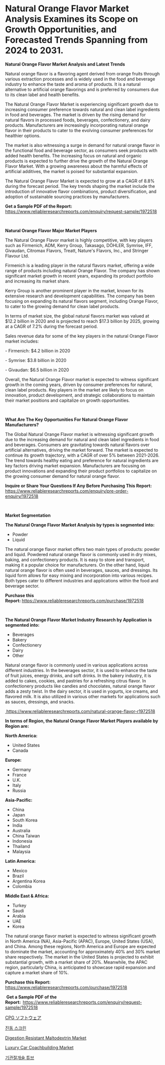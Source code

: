 <p><h1>Natural Orange Flavor Market Analysis Examines its Scope on Growth Opportunities, and Forecasted Trends Spanning from 2024 to 2031.</h1></p><p><strong>Natural Orange Flavor Market Analysis and Latest Trends</strong></p>
<p><p>Natural orange flavor is a flavoring agent derived from orange fruits through various extraction processes and is widely used in the food and beverage industry to enhance the taste and aroma of products. It is a natural alternative to artificial orange flavorings and is preferred by consumers due to its clean label and health benefits.</p><p>The Natural Orange Flavor Market is experiencing significant growth due to increasing consumer preference towards natural and clean label ingredients in food and beverages. The market is driven by the rising demand for natural flavors in processed foods, beverages, confectionery, and dairy products. Manufacturers are increasingly incorporating natural orange flavor in their products to cater to the evolving consumer preferences for healthier options.</p><p>The market is also witnessing a surge in demand for natural orange flavor in the functional food and beverage sector, as consumers seek products with added health benefits. The increasing focus on natural and organic products is expected to further drive the growth of the Natural Orange Flavor Market. With a growing awareness about the harmful effects of artificial additives, the market is poised for substantial expansion.</p><p>The Natural Orange Flavor Market is expected to grow at a CAGR of 8.8% during the forecast period. The key trends shaping the market include the introduction of innovative flavor combinations, product diversification, and adoption of sustainable sourcing practices by manufacturers.</p></p>
<p><strong>Get a Sample PDF of the Report:&nbsp;</strong> <a href="https://www.reliableresearchreports.com/enquiry/request-sample/1972518">https://www.reliableresearchreports.com/enquiry/request-sample/1972518</a></p>
<p>&nbsp;</p>
<p><strong>Natural Orange Flavor Major Market Players</strong></p>
<p><p>The Natural Orange Flavor market is highly competitive, with key players such as Firmenich, ADM, Kerry Group, Takasago, DÖHLER, Symrise, IFF, Givaudan, Citromax Flavors, Treatt, Nature's Flavors, Inc., and Stringer Flavour Ltd. </p><p>Firmenich is a leading player in the natural flavors market, offering a wide range of products including natural Orange Flavor. The company has shown significant market growth in recent years, expanding its product portfolio and increasing its market share. </p><p>Kerry Group is another prominent player in the market, known for its extensive research and development capabilities. The company has been focusing on expanding its natural flavors segment, including Orange Flavor, to cater to the growing demand for clean label products.</p><p>In terms of market size, the global natural flavors market was valued at $12.2 billion in 2020 and is projected to reach $17.3 billion by 2025, growing at a CAGR of 7.2% during the forecast period.</p><p>Sales revenue data for some of the key players in the natural Orange Flavor market includes:</p><p>- Firmenich: $4.2 billion in 2020</p><p>- Symrise: $3.8 billion in 2020</p><p>- Givaudan: $6.5 billion in 2020</p><p>Overall, the Natural Orange Flavor market is expected to witness significant growth in the coming years, driven by consumer preferences for natural, clean label products. Key players in the market are likely to focus on innovation, product development, and strategic collaborations to maintain their market positions and capitalize on growth opportunities.</p></p>
<p>&nbsp;</p>
<p><strong>What Are The Key Opportunities For Natural Orange Flavor Manufacturers?</strong></p>
<p><p>The Global Natural Orange Flavor market is witnessing significant growth due to the increasing demand for natural and clean label ingredients in food and beverages. Consumers are gravitating towards natural flavors over artificial alternatives, driving the market forward. The market is expected to continue its growth trajectory, with a CAGR of over 5% between 2021-2026. The trend towards healthy eating and preference for natural ingredients are key factors driving market expansion. Manufacturers are focusing on product innovations and expanding their product portfolios to capitalize on the growing consumer demand for natural orange flavor.</p></p>
<p><strong>Inquire or Share Your Questions If Any Before Purchasing This Report:</strong> <a href="https://www.reliableresearchreports.com/enquiry/pre-order-enquiry/1972518">https://www.reliableresearchreports.com/enquiry/pre-order-enquiry/1972518</a></p>
<p>&nbsp;</p>
<p><strong>Market Segmentation</strong></p>
<p><strong>The Natural Orange Flavor Market Analysis by types is segmented into:</strong></p>
<p><ul><li>Powder</li><li>Liquid</li></ul></p>
<p><p>The natural orange flavor market offers two main types of products: powder and liquid. Powdered natural orange flavor is commonly used in dry mixes, baking, and confectionery products. It is easy to store and transport, making it a popular choice for manufacturers. On the other hand, liquid natural orange flavor is often used in beverages, sauces, and dressings. Its liquid form allows for easy mixing and incorporation into various recipes. Both types cater to different industries and applications within the food and beverage sector.</p></p>
<p><strong>Purchase this Report:&nbsp;</strong><a href="https://www.reliableresearchreports.com/purchase/1972518">https://www.reliableresearchreports.com/purchase/1972518</a></p>
<p>&nbsp;</p>
<p><strong>The Natural Orange Flavor Market Industry Research by Application is segmented into:</strong></p>
<p><ul><li>Beverages</li><li>Bakery</li><li>Confectionery</li><li>Dairy</li><li>Other</li></ul></p>
<p><p>Natural orange flavor is commonly used in various applications across different industries. In the beverages sector, it is used to enhance the taste of fruit juices, energy drinks, and soft drinks. In the bakery industry, it is added to cakes, cookies, and pastries for a refreshing citrus flavor. In confectionery products like candies and chocolates, natural orange flavor adds a zesty twist. In the dairy sector, it is used in yogurts, ice creams, and flavored milk. It is also utilized in various other markets for applications such as sauces, dressings, and snacks.</p></p>
<p><a href="https://www.reliableresearchreports.com/natural-orange-flavor-r1972518">&nbsp;https://www.reliableresearchreports.com/natural-orange-flavor-r1972518</a></p>
<p><strong>In terms of Region, the Natural Orange Flavor Market Players available by Region are:</strong></p>
<p>
    <p> <strong> North America: </strong>
        <ul>
            <li>United States</li>
            <li>Canada</li>
        </ul>
        </p> 
    <p> <strong> Europe: </strong>
        <ul>
            <li>Germany</li>
            <li>France</li>
            <li>U.K.</li>
            <li>Italy</li>
            <li>Russia</li>
        </ul>
        </p> 
    <p> <strong> Asia-Pacific: </strong>
        <ul>
            <li>China</li>
            <li>Japan</li>
            <li>South Korea</li>
            <li>India</li>
            <li>Australia</li>
            <li>China Taiwan</li>
            <li>Indonesia</li>
            <li>Thailand</li>
            <li>Malaysia</li>
        </ul>
        </p> 
    <p> <strong> Latin America: </strong>
        <ul>
            <li>Mexico</li>
            <li>Brazil</li>
            <li>Argentina Korea</li>
            <li>Colombia</li>
        </ul>
        </p> 
    <p> <strong> Middle East & Africa: </strong>
        <ul>
            <li>Turkey</li>
            <li>Saudi</li>
            <li>Arabia</li>
            <li>UAE</li>
            <li>Korea</li>
        </ul>
    </p>
    </p>
<p><p>The natural orange flavor market is expected to witness significant growth in North America (NA), Asia-Pacific (APAC), Europe, United States (USA), and China. Among these regions, North America and Europe are expected to dominate the market, accounting for approximately 40% and 30% market share respectively. The market in the United States is projected to exhibit substantial growth, with a market share of 20%. Meanwhile, the APAC region, particularly China, is anticipated to showcase rapid expansion and capture a market share of 10%.</p></p>
<p><strong>Purchase this Report: </strong><a href="https://www.reliableresearchreports.com/purchase/1972518">https://www.reliableresearchreports.com/purchase/1972518</a></p>
<p>&nbsp;<strong>Get a Sample PDF of the Report:&nbsp;&nbsp;</strong><a href="https://www.reliableresearchreports.com/enquiry/request-sample/1972518">https://www.reliableresearchreports.com/enquiry/request-sample/1972518</a></p>
<p><strong></strong></p>
<p><p><a href="https://medium.com/@pollynsatcherayted345/cpg%E3%82%BD%E3%83%95%E3%83%88%E3%82%A6%E3%82%A7%E3%82%A2%E5%B8%82%E5%A0%B4%E5%88%86%E6%9E%90-%E3%81%9D%E3%81%AEcagr-%E5%B8%82%E5%A0%B4%E3%82%BB%E3%82%B0%E3%83%A1%E3%83%B3%E3%83%86%E3%83%BC%E3%82%B7%E3%83%A7%E3%83%B3-%E3%81%8A%E3%82%88%E3%81%B3%E3%82%B0%E3%83%AD%E3%83%BC%E3%83%90%E3%83%AB%E7%94%A3%E6%A5%AD%E6%A6%82%E6%B3%81-f5bdd74774e2">CPG ソフトウェア</a></p><p><a href="https://github.com/oajzkywllm460/Market-Research-Report-List-1/blob/main/328673716963.md">진동 스크린</a></p><p><a href="https://github.com/pjcfca/Market-Research-Report-List-2/blob/main/digestion-resistant-maltodextrin-market.md">Digestion Resistant Maltodextrin Market</a></p><p><a href="https://issuu.com/reportprime-2/docs/luxury-car-coachbuilding-market-size-2030.pptx">Luxury Car Coachbuilding Market</a></p><p><a href="https://github.com/darrellockm3ytan895656/Market-Research-Report-List-1/blob/main/910935016962.md">기관절개술 튜브</a></p></p>